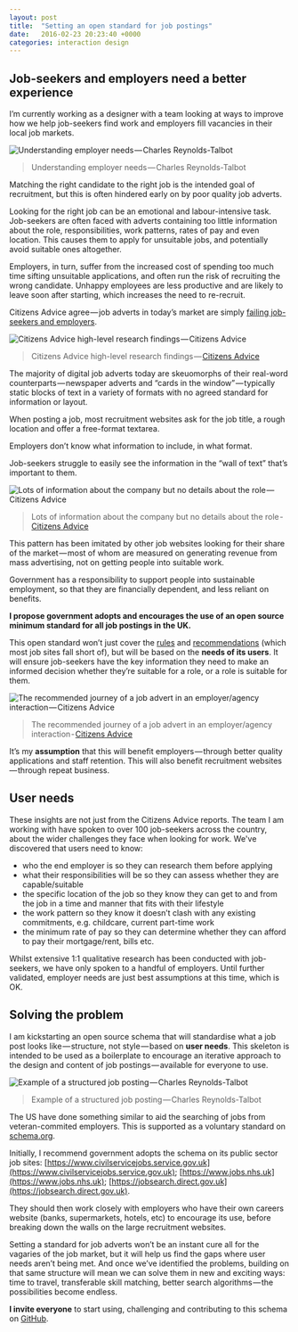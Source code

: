 ```yaml
---
layout: post
title:  "Setting an open standard for job postings"
date:   2016-02-23 20:23:40 +0000
categories: interaction design
---
```


## Job-seekers and employers need a better experience

I’m currently working as a designer with a team looking at ways to improve how we help job-seekers find work and employers fill vacancies in their local job markets.

![Understanding employer needs — Charles Reynolds-Talbot](/assets/2016-02-23-setting-an-open-standard-for-job-postings/user-journey-photo.jpg)

> Understanding employer needs — Charles Reynolds-Talbot

Matching the right candidate to the right job is the intended goal of recruitment, but this is often hindered early on by poor quality job adverts. 

Looking for the right job can be an emotional and labour-intensive task. Job-seekers are often faced with adverts containing too little information about the role, responsibilities, work patterns, rates of pay and even location. This causes them to apply for unsuitable jobs, and potentially avoid suitable ones altogether.

Employers, in turn, suffer from the increased cost of spending too much time sifting unsuitable applications, and often run the risk of recruiting the wrong candidate. Unhappy employees are less productive and are likely to leave soon after starting, which increases the need to re-recruit. 

Citizens Advice agree — job adverts in today’s market are simply [failing job-seekers and employers](https://www.citizensadvice.org.uk/Global/CitizensAdvice/Work%20Publications/Job%20ads%20barometer.pdf). 

![Citizens Advice high-level research findings — Citizens Advice](/assets/2016-02-23-setting-an-open-standard-for-job-postings/citizens-advice-1.jpg)

> Citizens Advice high-level research findings — [Citizens Advice](https://www.citizensadvice.org.uk/Global/CitizensAdvice/Work%20Publications/Job%20ads%20barometer.pdf)

The majority of digital job adverts today are skeuomorphs of their real-word counterparts — newspaper adverts and “cards in the window” — typically static blocks of text in a variety of formats with no agreed standard for information or layout.

When posting a job, most recruitment websites ask for the job title, a rough location and offer a free-format textarea. 

Employers don’t know what information to include, in what format. 

Job-seekers struggle to easily see the information in the “wall of text” that’s important to them.

![Lots of information about the company but no details about the role — Citizens Advice](/assets/2016-02-23-setting-an-open-standard-for-job-postings/citizens-advice-2.jpg)

> Lots of information about the company but no details about the role - [Citizens Advice](https://www.citizensadvice.org.uk/Global/CitizensAdvice/Work%20Publications/JobadvertsrecommendationsFINAL.pdf)

This pattern has been imitated by other job websites looking for their share of the market — most of whom are measured on generating revenue from mass advertising, not on getting people into suitable work.

Government has a responsibility to support people into sustainable employment, so that they are financially dependent, and less reliant on benefits.

**I propose government adopts and encourages the use of an open source minimum standard for all job postings in the UK.**

This open standard won’t just cover the [rules](https://www.asa.org.uk/News-resources/Hot-Topics/~/media/Files/ASA/Hot%20Topics/Employment%20opportunities%20-%20Hot%20topic.ashx) and [recommendations](https://www.citizensadvice.org.uk/Global/CitizensAdvice/Work%20Publications/JobadvertsrecommendationsFINAL.pdf) (which most job sites fall short of), but will be based on the **needs of its users**. It will ensure job-seekers have the key information they need to make an informed decision whether they’re suitable for a role, or a role is suitable for them. 

![The recommended journey of a job advert in an employer/agency interaction — Citizens Advice](/assets/2016-02-23-setting-an-open-standard-for-job-postings/citizens-advice-3.jpg)

> The recommended journey of a job advert in an employer/agency interaction - [Citizens Advice](https://www.citizensadvice.org.uk/Global/CitizensAdvice/Work%20Publications/JobadvertsrecommendationsFINAL.pdf)

It’s my **assumption** that this will benefit employers — through  better quality applications and staff retention. This will also benefit recruitment websites — through repeat business.

## User needs

These insights are not just from the Citizens Advice reports. The team I am working with have spoken to over 100 job-seekers across the country, about the wider challenges they face when looking for work. We've discovered that users need to know:

* who the end employer is so they can research them before applying
* what their responsibilities will be so they can assess whether they are capable/suitable
* the specific location of the job so they know they can get to and from the job in a time and manner that fits with their lifestyle
* the work pattern so they know it doesn’t clash with any existing commitments, e.g. childcare, current part-time work
* the minimum rate of pay so they can determine whether they can afford to pay their mortgage/rent, bills etc.

Whilst extensive 1:1 qualitative research has been conducted with job-seekers, we have only spoken to a handful of employers. Until further validated, employer needs are just best assumptions at this time, which is OK.

## Solving the problem

I am kickstarting an open source schema that will standardise what a job post looks like — structure, not style — based on **user needs**. This skeleton is intended to be used as a boilerplate to encourage an iterative approach to the design and content of job postings — available for everyone to use.

![Example of a structured job posting — Charles Reynolds-Talbot](/assets/2016-02-23-setting-an-open-standard-for-job-postings/example.jpg)

> Example of a structured job posting — Charles Reynolds-Talbot

The US have done something similar to aid the searching of jobs from veteran-commited employers. This is supported as a voluntary standard on [schema.org](http://schema.org/JobPosting).

Initially, I recommend government adopts the schema on its public sector job sites: [https://www.civilservicejobs.service.gov.uk](https://www.civilservicejobs.service.gov.uk); [https://www.jobs.nhs.uk](https://www.jobs.nhs.uk); [https://jobsearch.direct.gov.uk](https://jobsearch.direct.gov.uk).

They should then work closely with employers who have their own careers website (banks, supermarkets, hotels, etc) to encourage its use, before breaking down the walls on the large recruitment websites.

Setting a standard for job adverts won’t be an instant cure all for the vagaries of the job market, but it will help us find the gaps where user needs aren’t being met. And once we’ve identified the problems, building on that same structure will mean we can solve them in new and exciting ways: time to travel, transferable skill matching, better search algorithms — the possibilities become endless.

**I invite everyone** to start using, challenging and contributing to this schema on [GitHub](https://gist.github.com/charlesrt/75ab9768298cbd2466b7).
